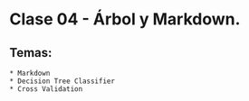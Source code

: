 # Clase 04 - Árbol y Markdown.

## Temas:

    * Markdown
    * Decision Tree Classifier
    * Cross Validation



